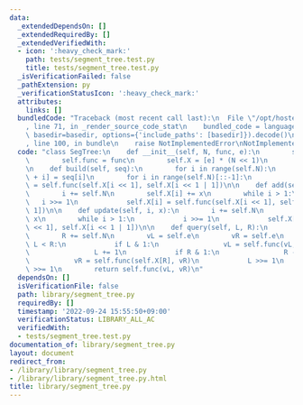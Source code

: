 ```yaml
---
data:
  _extendedDependsOn: []
  _extendedRequiredBy: []
  _extendedVerifiedWith:
  - icon: ':heavy_check_mark:'
    path: tests/segment_tree.test.py
    title: tests/segment_tree.test.py
  _isVerificationFailed: false
  _pathExtension: py
  _verificationStatusIcon: ':heavy_check_mark:'
  attributes:
    links: []
  bundledCode: "Traceback (most recent call last):\n  File \"/opt/hostedtoolcache/PyPy/3.7.13/x64/site-packages/onlinejudge_verify/documentation/build.py\"\
    , line 71, in _render_source_code_stat\n    bundled_code = language.bundle(stat.path,\
    \ basedir=basedir, options={'include_paths': [basedir]}).decode()\n  File \"/opt/hostedtoolcache/PyPy/3.7.13/x64/site-packages/onlinejudge_verify/languages/python.py\"\
    , line 100, in bundle\n    raise NotImplementedError\nNotImplementedError\n"
  code: "class SegTree:\n    def __init__(self, N, func, e):\n        self.N = N\n\
    \        self.func = func\n        self.X = [e] * (N << 1)\n        self.e = e\n\
    \n    def build(self, seq):\n        for i in range(self.N):\n            self.X[self.N\
    \ + i] = seq[i]\n        for i in range(self.N)[::-1]:\n            self.X[i]\
    \ = self.func(self.X[i << 1], self.X[i << 1 | 1])\n\n    def add(self, i, x):\n\
    \        i += self.N\n        self.X[i] += x\n        while i > 1:\n         \
    \   i >>= 1\n            self.X[i] = self.func(self.X[i << 1], self.X[i << 1 |\
    \ 1])\n\n    def update(self, i, x):\n        i += self.N\n        self.X[i] =\
    \ x\n        while i > 1:\n            i >>= 1\n            self.X[i] = self.func(self.X[i\
    \ << 1], self.X[i << 1 | 1])\n\n    def query(self, L, R):\n        L += self.N\n\
    \        R += self.N\n        vL = self.e\n        vR = self.e\n        while\
    \ L < R:\n            if L & 1:\n                vL = self.func(vL, self.X[L])\n\
    \                L += 1\n            if R & 1:\n                R -= 1\n     \
    \           vR = self.func(self.X[R], vR)\n            L >>= 1\n            R\
    \ >>= 1\n        return self.func(vL, vR)\n"
  dependsOn: []
  isVerificationFile: false
  path: library/segment_tree.py
  requiredBy: []
  timestamp: '2022-09-24 15:55:50+09:00'
  verificationStatus: LIBRARY_ALL_AC
  verifiedWith:
  - tests/segment_tree.test.py
documentation_of: library/segment_tree.py
layout: document
redirect_from:
- /library/library/segment_tree.py
- /library/library/segment_tree.py.html
title: library/segment_tree.py
---
```

